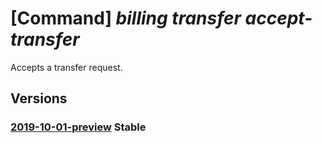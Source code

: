 # [Command] _billing transfer accept-transfer_

Accepts a transfer request.

## Versions

### [2019-10-01-preview](/Resources/mgmt-plane/L3Byb3ZpZGVycy9taWNyb3NvZnQuYmlsbGluZy90cmFuc2ZlcnMve30vYWNjZXB0dHJhbnNmZXI=/2019-10-01-preview.xml) **Stable**

<!-- mgmt-plane /providers/microsoft.billing/transfers/{}/accepttransfer 2019-10-01-preview -->
